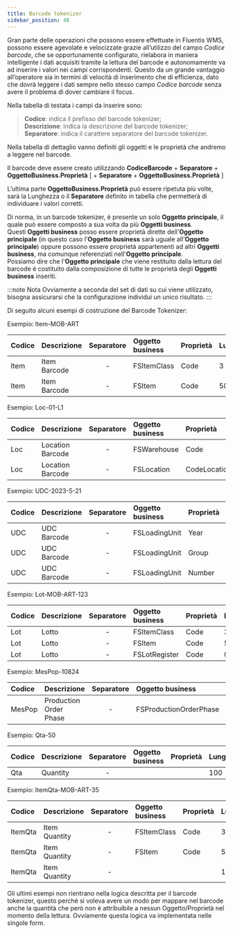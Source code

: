 ```yaml
---
title: Barcode tokenizer
sidebar_position: 48
---
```


Gran parte delle operazioni che possono essere effettuate in Fluentis WMS, possono essere agevolate e velocizzate grazie all’utilizzo del campo *Codice barcode*, che se opportunamente configurato, rielabora in maniera intelligente i dati acquisiti tramite la lettura del barcode e autonomamente va ad inserire i valori nei campi corrispondenti.
Questo da un grande vantaggio all’operatore sia in termini di velocità di inserimento che di efficienza, dato che dovrà leggere i dati sempre nello stesso campo *Codice barcode* senza avere il problema di dover cambiare il focus. 

Nella tabella di testata i campi da inserire sono: 

> **Codice**: indica il prefisso del barcode tokenizer;        
> **Descrizione**: indica la descrizione del barcode tokenizer;        
> **Separatore**: indica il carattere separatore del barcode tokenizer.

Nella tabella di dettaglio vanno definiti gli oggetti e le proprietà che andremo a leggere nel barcode.

Il barcode deve essere creato utilizzando **CodiceBarcode** + **Separatore** + **OggettoBusiness.Proprietà** [ + **Separatore** + **OggettoBusiness.Proprietà** ]  

L’ultima parte **OggettoBusiness.Proprietà** può essere ripetuta più volte, sarà la Lunghezza o il **Separatore** definito in tabella che permetterà di individuare i valori corretti.       
 
Di norma, in un barcode tokenizer, è presente un solo **Oggetto principale**, il quale può essere composto a sua volta da più **Oggetti business**.      
Questi **Oggetti business** posso essere proprietà dirette dell'**Oggetto principale** (in questo caso l'**Oggetto business** sarà uguale all'**Oggetto principale**) oppure possono essere proprietà appartenenti ad altri **Oggetti business**, ma comunque referenziati nell'**Oggetto principale**.          
Possiamo dire che l'**Oggetto principale** che viene restituito dalla lettura del barcode è costituito dalla composizione di tutte le proprietà degli **Oggetti business** inseriti.     

:::note Nota
Ovviamente a seconda del set di dati su cui viene utilizzato, bisogna assicurarsi che la configurazione individui un unico risultato.
:::

Di seguito alcuni esempi di costruzione del Barcode Tokenizer:

Esempio: Item-MOB-ART

| Codice | Descrizione | Separatore | Oggetto business | Proprietà | Lunghezza | Separatore | Sequenza | Oggetto principale |
| :-- | :-- | :-: | :-- | :-- | :-- | :-: | --: | :-- |
| Item | Item Barcode | - | FSItemClass | Code | 3 | - | 10 | FSItem |
| Item | Item Barcode | - | FSItem | Code | 50 | - | 20 | FSItem |

Esempio: Loc-01-L1

| Codice | Descrizione | Separatore | Oggetto business | Proprietà | Lunghezza | Separatore | Sequenza | Oggetto principale |
| :-- | :-- | :-: | :-- | :-- | :-- | :-: | --: | :-- |
| Loc | Location Barcode | - | FSWarehouse | Code | 10 | - | 10 | FSLocation |
| Loc | Location Barcode | - | FSLocation | CodeLocation | 100 | - | 20 | FSLocation |

Esempio: UDC-2023-5-21

| Codice | Descrizione | Separatore | Oggetto business | Proprietà | Lunghezza | Separatore | Sequenza | Oggetto principale |
| :-- | :-- | :-: | :-- | :-- | :-- | :-: | --: | :-- |
| UDC | UDC Barcode | - | FSLoadingUnit | Year | 4 | - | 10 | FSLoadingUnit |
| UDC | UDC Barcode | - | FSLoadingUnit | Group | 4 | - | 20 | FSLoadingUnit |
| UDC | UDC Barcode | - | FSLoadingUnit | Number | 4 | - | 30 | FSLoadingUnit |

Esempio: Lot-MOB-ART-123

| Codice | Descrizione | Separatore | Oggetto business | Proprietà | Lunghezza | Separatore | Sequenza | Oggetto principale |
| :-- | :-- | :-: | :-- | :-- | :-- | :-: | --: | :-- |
| Lot | Lotto | - | FSItemClass | Code | 3 | - | 10 | FSBatchRegister |
| Lot | Lotto | - | FSItem | Code | 50 | - | 20 | FSBatchRegister |
| Lot | Lotto | - | FSLotRegister | Code | 05 | - | 30 | FSBatchRegister |

Esempio: MesPop-10824

| Codice | Descrizione | Separatore | Oggetto business | Proprietà | Lunghezza | Separatore | Sequenza | Oggetto principale |
| :-- | :-- | :-: | :-- | :-- | :-- | :-: | --: | :-- |
| MesPop | Production Order Phase | - | FSProductionOrderPhase | Id |  | - | 10 | FSProductionOrderPhase |

Esempio: Qta-50

| Codice | Descrizione | Separatore | Oggetto business | Proprietà | Lunghezza | Separatore | Sequenza | Oggetto principale |
| :-- | :-- | :-: | :-- | :-- | :-- | :-: | --: | :-- |
| Qta | Quantity | - |  |  | 100 | - | 10 |  |

Esempio: ItemQta-MOB-ART-35

| Codice | Descrizione | Separatore | Oggetto business | Proprietà | Lunghezza | Separatore | Sequenza | Oggetto principale |
| :-- | :-- | :-: | :-- | :-- | :-- | :-: | --: | :-- |
| ItemQta | Item Quantity | - | FSItemClass | Code | 3 | - | 10 | FSItem |
| ItemQta | Item Quantity | - | FSItem | Code | 50 | - | 20 | FSItem |
| ItemQta | Item Quantity | - |  |  | 100 | - | 30 |  |

Gli ultimi esempi non rientrano nella logica descritta per il barcode tokenizer, questo perché si voleva avere un modo per mappare nel barcode anche la quantità che però non è attribuibile a nessun Oggetto/Proprietà nel momento della lettura.
Ovviamente questa logica va implementata nelle singole form.


